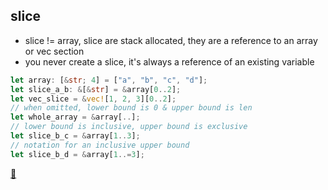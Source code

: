 ## slice

* slice != array, slice are stack allocated, they are a reference to an array or vec section
* you never create a slice, it's always a reference of an existing variable

```rust
let array: [&str; 4] = ["a", "b", "c", "d"];
let slice_a_b: &[&str] = &array[0..2];
let vec_slice = &vec![1, 2, 3][0..2];
// when omitted, lower bound is 0 & upper bound is len
let whole_array = &array[..];
// lower bound is inclusive, upper bound is exclusive
let slice_b_c = &array[1..3];
// notation for an inclusive upper bound
let slice_b_d = &array[1..=3];
```

[📒](https://doc.rust-lang.org/1.17.0/book/primitive-types.html#slices)
